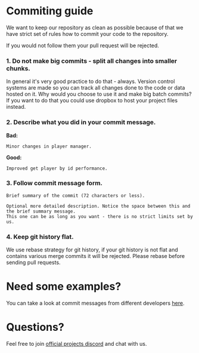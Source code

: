 Commiting guide
=====

We want to keep our repository as clean as possible because of that we have strict set of rules how to commit your code to the repository.

If you would not follow them your pull request will be rejected.


### 1. Do not make big commits - split all changes into smaller chunks.

In general it's very good practice to do that - always. Version control systems are made so you can track all changes done to the code or data hosted on it. Why would you choose to use it and make big batch commits? If you want to do that you could use dropbox to host your project files instead.

### 2. Describe what you did in your commit message.

**Bad:**
```
Minor changes in player manager.
```

**Good:**
```
Improved get player by id performance.
```

### 3. Follow commit message form.

```
Brief summary of the commit (72 characters or less).

Optional more detailed description. Notice the space between this and the brief summary message.
This one can be as long as you want - there is no strict limits set by us.
```

### 4. Keep git history flat.

We use rebase strategy for git history, if your git history is not flat and contains various merge commits it will be rejected. Please rebase before sending pull requests.

Need some examples?
====
You can take a look at commit messages from different developers [here](https://github.com/MSCMP/MSCMP/commits/master).

Questions?
===
Feel free to join [official projects discord](https://discordapp.com/invite/79B8gKC) and chat with us.
